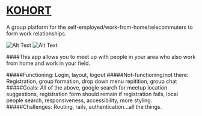 # [KOHORT](162.243.39.188)
A group platform for the self-employed/work-from-home/telecommuters to form work relationships.

![Alt Text](http://i.imgur.com/gDtNwMD.png)
![Alt Text](http://i.imgur.com/KXJ1mFa.png)

####This app allows you to meet up with people in your area who also work from home and work in your field.

#####Functioning: 
Login, layout, logout
#####Not-functioning/not there: 
Registration, group formation, drop down menu repitition, group chat
#####Goals: 
All of the above, google search for meetup location suggestions, registration form should remain if registration fails, local people search, responsiveness, accessibility, more styling.
#####Challenges: 
Routing, rails, authentication...all the things.
